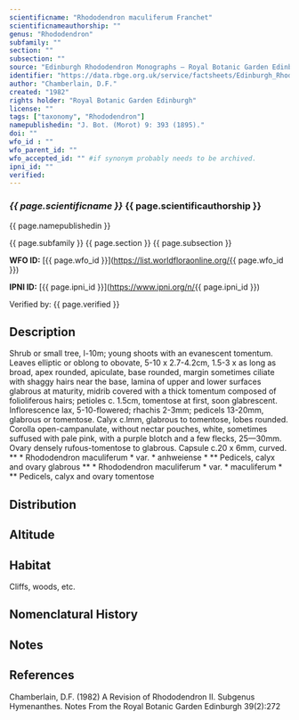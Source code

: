```yaml
---
scientificname: "Rhododendron maculiferum Franchet"
scientificnameauthorship: ""
genus: "Rhododendron"
subfamily: ""
section: ""
subsection: ""
source: "Edinburgh Rhododendron Monographs – Royal Botanic Garden Edinburgh"
identifier: "https://data.rbge.org.uk/service/factsheets/Edinburgh_Rhododendron_Monographs.xhtml"
author: "Chamberlain, D.F."
created: "1982"
rights holder: "Royal Botanic Garden Edinburgh"
license: ""
tags: ["taxonomy", "Rhododendron"]
namepublishedin: "J. Bot. (Morot) 9: 393 (1895)."
doi: ""
wfo_id : ""
wfo_parent_id: ""
wfo_accepted_id: "" #if synonym probably needs to be archived.                      
ipni_id: ""
verified:
---
```

### _{{ page.scientificname }}_ {{ page.scientificauthorship }}
 {{ page.namepublishedin }}

{{ page.subfamily }} {{ page.section }} {{ page.subsection }}

**WFO ID:** [{{ page.wfo_id }}](https://list.worldfloraonline.org/{{ page.wfo_id }})

**IPNI ID:** [{{ page.ipni_id }}](https://www.ipni.org/n/{{ page.ipni_id }})

Verified by: {{ page.verified }}



## Description
Shrub or small tree, l-10m; young shoots with an evanescent tomentum. Leaves elliptic or oblong to obovate, 5-10 x 2.7-4.2cm, 1.5-3 x as long as broad, apex rounded, apiculate, base rounded, margin sometimes ciliate with shaggy hairs near the base, lamina of upper and lower surfaces glabrous at maturity, midrib covered with a thick tomentum composed of folioliferous hairs; petioles c. 1.5cm, tomentose at first, soon glabrescent. Inflorescence lax, 5-10-flowered; rhachis 2-3mm; pedicels 13-20mm, glabrous or tomentose. Calyx c.lmm, glabrous to tomentose, lobes rounded. Corolla open-campanulate, without nectar pouches, white, sometimes suffused with pale pink, with a purple blotch and a few flecks, 25—30mm. Ovary densely rufous-tomentose to glabrous. Capsule c.20 x 6mm, curved. ** * Rhododendron maculiferum * var. * anhweiense * ** Pedicels, calyx and ovary glabrous ** * Rhododendron maculiferum * var. * maculiferum * ** Pedicels, calyx and ovary tomentose

## Distribution


## Altitude


## Habitat
Cliffs, woods, etc.

## Nomenclatural History

                       
## Notes


## References

Chamberlain, D.F. (1982) A Revision of Rhododendron II. Subgenus Hymenanthes. Notes From the Royal Botanic Garden Edinburgh 39(2):272
